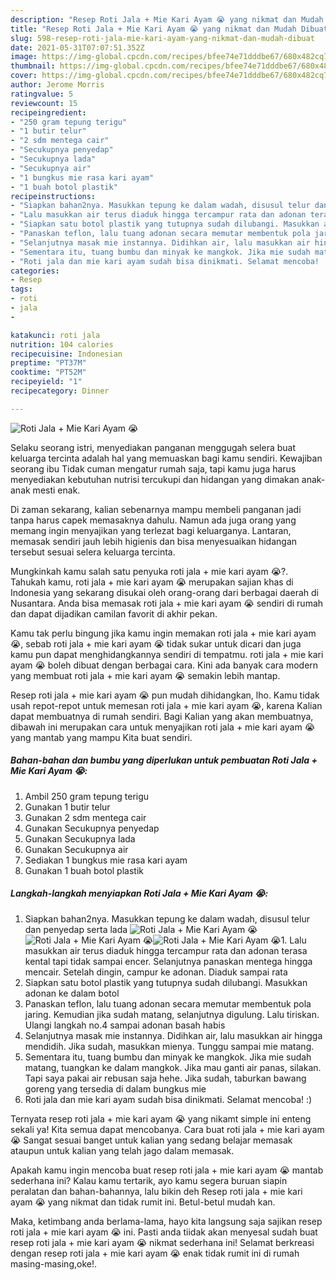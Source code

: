 ```yaml
---
description: "Resep Roti Jala + Mie Kari Ayam 😭 yang nikmat dan Mudah Dibuat"
title: "Resep Roti Jala + Mie Kari Ayam 😭 yang nikmat dan Mudah Dibuat"
slug: 598-resep-roti-jala-mie-kari-ayam-yang-nikmat-dan-mudah-dibuat
date: 2021-05-31T07:07:51.352Z
image: https://img-global.cpcdn.com/recipes/bfee74e71dddbe67/680x482cq70/roti-jala-mie-kari-ayam-😭-foto-resep-utama.jpg
thumbnail: https://img-global.cpcdn.com/recipes/bfee74e71dddbe67/680x482cq70/roti-jala-mie-kari-ayam-😭-foto-resep-utama.jpg
cover: https://img-global.cpcdn.com/recipes/bfee74e71dddbe67/680x482cq70/roti-jala-mie-kari-ayam-😭-foto-resep-utama.jpg
author: Jerome Morris
ratingvalue: 5
reviewcount: 15
recipeingredient:
- "250 gram tepung terigu"
- "1 butir telur"
- "2 sdm mentega cair"
- "Secukupnya penyedap"
- "Secukupnya lada"
- "Secukupnya air"
- "1 bungkus mie rasa kari ayam"
- "1 buah botol plastik"
recipeinstructions:
- "Siapkan bahan2nya. Masukkan tepung ke dalam wadah, disusul telur dan penyedap serta lada"
- "Lalu masukkan air terus diaduk hingga tercampur rata dan adonan terasa kental tapi tidak sampai encer. Selanjutnya panaskan mentega hingga mencair. Setelah dingin, campur ke adonan. Diaduk sampai rata"
- "Siapkan satu botol plastik yang tutupnya sudah dilubangi. Masukkan adonan ke dalam botol"
- "Panaskan teflon, lalu tuang adonan secara memutar membentuk pola jaring. Kemudian jika sudah matang, selanjutnya digulung. Lalu tiriskan. Ulangi langkah no.4 sampai adonan basah habis"
- "Selanjutnya masak mie instannya. Didihkan air, lalu masukkan air hingga mendidih. Jika sudah, masukkan mienya. Tunggu sampai mie matang."
- "Sementara itu, tuang bumbu dan minyak ke mangkok. Jika mie sudah matang, tuangkan ke dalam mangkok. Jika mau ganti air panas, silakan. Tapi saya pakai air rebusan saja hehe. Jika sudah, taburkan bawang goreng yang tersedia di dalam bungkus mie"
- "Roti jala dan mie kari ayam sudah bisa dinikmati. Selamat mencoba! :)"
categories:
- Resep
tags:
- roti
- jala
- 

katakunci: roti jala  
nutrition: 104 calories
recipecuisine: Indonesian
preptime: "PT37M"
cooktime: "PT52M"
recipeyield: "1"
recipecategory: Dinner

---
```



![Roti Jala + Mie Kari Ayam 😭](https://img-global.cpcdn.com/recipes/bfee74e71dddbe67/680x482cq70/roti-jala-mie-kari-ayam-😭-foto-resep-utama.jpg)

Selaku seorang istri, menyediakan panganan menggugah selera buat keluarga tercinta adalah hal yang memuaskan bagi kamu sendiri. Kewajiban seorang ibu Tidak cuman mengatur rumah saja, tapi kamu juga harus menyediakan kebutuhan nutrisi tercukupi dan hidangan yang dimakan anak-anak mesti enak.

Di zaman  sekarang, kalian sebenarnya mampu membeli panganan jadi tanpa harus capek memasaknya dahulu. Namun ada juga orang yang memang ingin menyajikan yang terlezat bagi keluarganya. Lantaran, memasak sendiri jauh lebih higienis dan bisa menyesuaikan hidangan tersebut sesuai selera keluarga tercinta. 



Mungkinkah kamu salah satu penyuka roti jala + mie kari ayam 😭?. Tahukah kamu, roti jala + mie kari ayam 😭 merupakan sajian khas di Indonesia yang sekarang disukai oleh orang-orang dari berbagai daerah di Nusantara. Anda bisa memasak roti jala + mie kari ayam 😭 sendiri di rumah dan dapat dijadikan camilan favorit di akhir pekan.

Kamu tak perlu bingung jika kamu ingin memakan roti jala + mie kari ayam 😭, sebab roti jala + mie kari ayam 😭 tidak sukar untuk dicari dan juga kamu pun dapat menghidangkannya sendiri di tempatmu. roti jala + mie kari ayam 😭 boleh dibuat dengan berbagai cara. Kini ada banyak cara modern yang membuat roti jala + mie kari ayam 😭 semakin lebih mantap.

Resep roti jala + mie kari ayam 😭 pun mudah dihidangkan, lho. Kamu tidak usah repot-repot untuk memesan roti jala + mie kari ayam 😭, karena Kalian dapat membuatnya di rumah sendiri. Bagi Kalian yang akan membuatnya, dibawah ini merupakan cara untuk menyajikan roti jala + mie kari ayam 😭 yang mantab yang mampu Kita buat sendiri.

<!--inarticleads1-->

##### Bahan-bahan dan bumbu yang diperlukan untuk pembuatan Roti Jala + Mie Kari Ayam 😭:

1. Ambil 250 gram tepung terigu
1. Gunakan 1 butir telur
1. Gunakan 2 sdm mentega cair
1. Gunakan Secukupnya penyedap
1. Gunakan Secukupnya lada
1. Gunakan Secukupnya air
1. Sediakan 1 bungkus mie rasa kari ayam
1. Gunakan 1 buah botol plastik




<!--inarticleads2-->

##### Langkah-langkah menyiapkan Roti Jala + Mie Kari Ayam 😭:

1. Siapkan bahan2nya. Masukkan tepung ke dalam wadah, disusul telur dan penyedap serta lada
<img src="https://img-global.cpcdn.com/steps/f082972c9e76c1dc/160x128cq70/roti-jala-mie-kari-ayam-😭-langkah-memasak-1-foto.jpg" alt="Roti Jala + Mie Kari Ayam 😭"><img src="https://img-global.cpcdn.com/steps/1b2a73146723d85e/160x128cq70/roti-jala-mie-kari-ayam-😭-langkah-memasak-1-foto.jpg" alt="Roti Jala + Mie Kari Ayam 😭"><img src="https://img-global.cpcdn.com/steps/70b9c69a0c4dd25c/160x128cq70/roti-jala-mie-kari-ayam-😭-langkah-memasak-1-foto.jpg" alt="Roti Jala + Mie Kari Ayam 😭">1. Lalu masukkan air terus diaduk hingga tercampur rata dan adonan terasa kental tapi tidak sampai encer. Selanjutnya panaskan mentega hingga mencair. Setelah dingin, campur ke adonan. Diaduk sampai rata
1. Siapkan satu botol plastik yang tutupnya sudah dilubangi. Masukkan adonan ke dalam botol
1. Panaskan teflon, lalu tuang adonan secara memutar membentuk pola jaring. Kemudian jika sudah matang, selanjutnya digulung. Lalu tiriskan. Ulangi langkah no.4 sampai adonan basah habis
1. Selanjutnya masak mie instannya. Didihkan air, lalu masukkan air hingga mendidih. Jika sudah, masukkan mienya. Tunggu sampai mie matang.
1. Sementara itu, tuang bumbu dan minyak ke mangkok. Jika mie sudah matang, tuangkan ke dalam mangkok. Jika mau ganti air panas, silakan. Tapi saya pakai air rebusan saja hehe. Jika sudah, taburkan bawang goreng yang tersedia di dalam bungkus mie
1. Roti jala dan mie kari ayam sudah bisa dinikmati. Selamat mencoba! :)




Ternyata resep roti jala + mie kari ayam 😭 yang nikamt simple ini enteng sekali ya! Kita semua dapat mencobanya. Cara buat roti jala + mie kari ayam 😭 Sangat sesuai banget untuk kalian yang sedang belajar memasak ataupun untuk kalian yang telah jago dalam memasak.

Apakah kamu ingin mencoba buat resep roti jala + mie kari ayam 😭 mantab sederhana ini? Kalau kamu tertarik, ayo kamu segera buruan siapin peralatan dan bahan-bahannya, lalu bikin deh Resep roti jala + mie kari ayam 😭 yang nikmat dan tidak rumit ini. Betul-betul mudah kan. 

Maka, ketimbang anda berlama-lama, hayo kita langsung saja sajikan resep roti jala + mie kari ayam 😭 ini. Pasti anda tiidak akan menyesal sudah buat resep roti jala + mie kari ayam 😭 nikmat sederhana ini! Selamat berkreasi dengan resep roti jala + mie kari ayam 😭 enak tidak rumit ini di rumah masing-masing,oke!.

